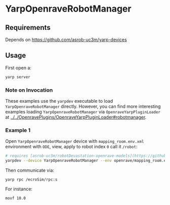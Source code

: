 # YarpOpenraveRobotManager


## Requirements
Depends on https://github.com/asrob-uc3m/yarp-devices


## Usage
First open a:
```bash
yarp server
```

### Note on Invocation
These examples use the `yarpdev` executable to load `YarpOpenraveRobotManager` directly. However, you can find more interesting examples loading `YarpOpenraveRobotManager` via `OpenraveYarpPluginLoader` at [../../OpenravePlugins/OpenraveYarpPluginLoader#robotmanager](../../OpenravePlugins/OpenraveYarpPluginLoader#yarpopenraverobotmanager).

### Example 1
Open `YarpOpenraveRobotManager` device with `mapping_room.env.xml` environment with `ODE`, view, apply to robot index `0` call it `/robot`:
```bash
# requires [asrob-uc3m/robotDevastation-openrave-models](https://github.com/asrob-uc3m/robotDevastation-openrave-models)
yarpdev --device YarpOpenraveRobotManager --env openrave/mapping_room.env.xml --physics ode --robotIndex 0 --view --name /ecroSim
```

Then communicate via:
```
yarp rpc /ecroSim/rpc:s
```

For instance:
```bash
movf 10.0
```
